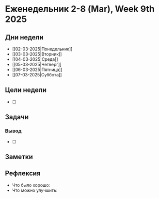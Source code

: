 

# Еженедельник 2-8 (Mar), Week 9th 2025

## Дни недели

- [[02-03-2025|Понедельник]]
- [[03-03-2025|Вторник]]
- [[04-03-2025|Среда]]
- [[05-03-2025|Четверг]]
- [[06-03-2025|Пятница]]
- [[07-03-2025|Суббота]]

## Цели недели

- [ ]

## Задачи

### Вывод

- [ ]

## Заметки

## Рефлексия

- Что было хорошо:
- Что можно улучшить: